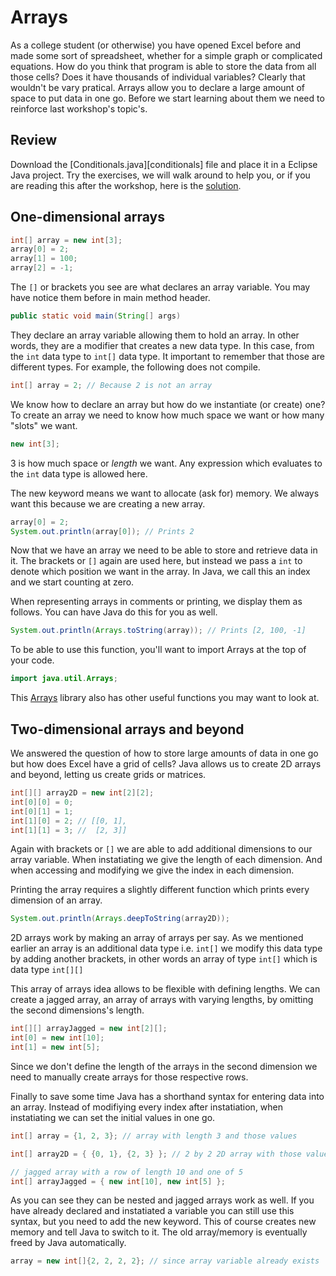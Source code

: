 # Arrays

As a college student (or otherwise) you have opened Excel before and made some
sort of spreadsheet, whether for a simple graph or complicated equations. How
do you think that program is able to store the data from all those cells? Does
it have thousands of individual variables? Clearly that wouldn't be vary
pratical. Arrays allow you to declare a large amount of space to put data in
one go. Before we start learning about them we need to reinforce last
workshop's topic's.

## Review

Download the [Conditionals.java][conditionals] file and place it in a Eclipse
Java project. Try the exercises, we will walk around to help you, or if you 
are reading this after the workshop, here is the [solution][solution].

## One-dimensional arrays
```java
int[] array = new int[3];
array[0] = 2;
array[1] = 100;
array[2] = -1;
```
The `[]` or brackets you see are what declares an array variable. You may have
notice them before in main method header.
```java
public static void main(String[] args)
```
They declare an array variable allowing them to hold an array. In other words,
they are a modifier that creates a new data type. In this case, from the `int`
data type to `int[]` data type. It important to remember that those are
different types. For example, the following does not compile.
```java
int[] array = 2; // Because 2 is not an array
```
We know how to declare an array but how do we instantiate (or create) one? To
create an array we need to know how much space we want or how many "slots" we
want.
```java
new int[3];
```
3 is how much space or _length_ we want. Any expression which evaluates to the
`int` data type is allowed here.

The new keyword means we want to allocate (ask for) memory. We always want this
because we are creating a new array.
```java
array[0] = 2;
System.out.println(array[0]); // Prints 2
```
Now that we have an array we need to be able to store and retrieve data in it.
The brackets or `[]` again are used here, but instead we pass a `int` to denote
which position we want in the array. In Java, we call this an index and we
start counting at zero.

When representing arrays in comments or printing, we display them as follows.
You can have Java do this for you as well.
```java
System.out.println(Arrays.toString(array)); // Prints [2, 100, -1]
```
To be able to use this function, you'll want to import Arrays at the top of
your code.
```java
import java.util.Arrays;
```
This [Arrays][arrays] library also has other useful functions you may want to
look at.

## Two-dimensional arrays and beyond

We answered the question of how to store large amounts of data in one go but
how does Excel have a grid of cells? Java allows us to create 2D arrays and
beyond, letting us create grids or matrices.
```java
int[][] array2D = new int[2][2];
int[0][0] = 0;
int[0][1] = 1;
int[1][0] = 2; // [[0, 1],
int[1][1] = 3; //  [2, 3]]
```
Again with brackets or `[]` we are able to add additional dimensions to our
array variable. When instatiating we give the length of each dimension. And
when accessing and modifying we give the index in each dimension.

Printing the array requires a slightly different function which prints every
dimension of an array.
```java
System.out.println(Arrays.deepToString(array2D));
```
2D arrays work by making an array of arrays per say. As we mentioned earlier
an array is an additional data type i.e. `int[]` we modify this data type by
adding another brackets, in other words an array of type `int[]` which is data
type `int[][]`

This array of arrays idea allows to be flexible with defining lengths. We can
create a jagged array, an array of arrays with varying lengths, by omitting the
second dimensions's length.
```java
int[][] arrayJagged = new int[2][];
int[0] = new int[10];
int[1] = new int[5];
```
Since we don't define the length of the arrays in the second dimension we need
to manually create arrays for those respective rows.

Finally to save some time Java has a shorthand syntax for entering data into an
array. Instead of modifiying every index after instatiation, when instatiating
we can set the initial values in one go.
```java
int[] array = {1, 2, 3}; // array with length 3 and those values

int[] array2D = { {0, 1}, {2, 3} }; // 2 by 2 2D array with those values

// jagged array with a row of length 10 and one of 5
int[] arrayJagged = { new int[10], new int[5] }; 
```
As you can see they can be nested and jagged arrays work as well. If you have
already declared and instatiated a variable you can still use this syntax, but
you need to add the new keyword. This of course creates new memory and tell
Java to switch to it. The old array/memory is eventually freed by Java
automatically.
```java
array = new int[]{2, 2, 2, 2}; // since array variable already exists
```

[arrays]: https://docs.oracle.com/javase/8/docs/api/java/util/Arrays.html
[conditonals]: Conditionals.java
[solution]: solution/Conditionals.java
